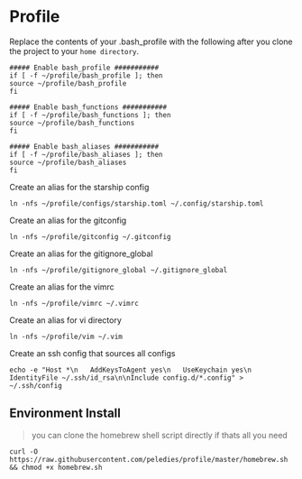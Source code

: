 # Profile

Replace the contents of your .bash_profile with the following after you clone the project to your `home directory`.

```
##### Enable bash_profile ###########
if [ -f ~/profile/bash_profile ]; then
source ~/profile/bash_profile
fi

##### Enable bash_functions ###########
if [ -f ~/profile/bash_functions ]; then
source ~/profile/bash_functions
fi

##### Enable bash_aliases ###########
if [ -f ~/profile/bash_aliases ]; then
source ~/profile/bash_aliases
fi
```

Create an alias for the starship config
```
ln -nfs ~/profile/configs/starship.toml ~/.config/starship.toml
```

Create an alias for the gitconfig

```
ln -nfs ~/profile/gitconfig ~/.gitconfig
```

Create an alias for the gitignore_global

```
ln -nfs ~/profile/gitignore_global ~/.gitignore_global
```

Create an alias for the vimrc

```
ln -nfs ~/profile/vimrc ~/.vimrc
```

Create an alias for vi directory

```
ln -nfs ~/profile/vim ~/.vim
```

Create an ssh config that sources all configs

```
echo -e "Host *\n   AddKeysToAgent yes\n   UseKeychain yes\n   IdentityFile ~/.ssh/id_rsa\n\nInclude config.d/*.config" > ~/.ssh/config
```

## Environment Install

> you can clone the homebrew shell script directly if thats all you need

```
curl -O https://raw.githubusercontent.com/peledies/profile/master/homebrew.sh && chmod +x homebrew.sh
```
